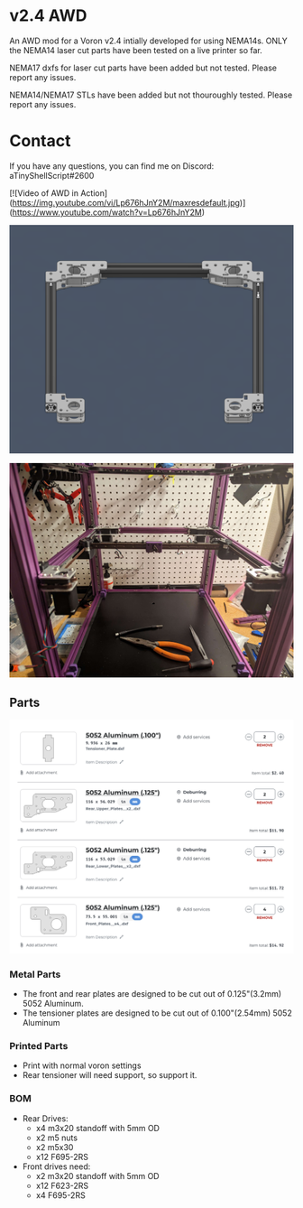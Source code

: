 # v2.4 AWD
An AWD mod for a Voron v2.4 intially developed for using NEMA14s. ONLY the NEMA14 laser cut parts have been tested on a live printer so far.

NEMA17 dxfs for laser cut parts have been added but not tested. Please report any issues.

NEMA14/NEMA17 STLs have been added but not thouroughly tested. Please report any issues.

# Contact

If you have any questions, you can find me on Discord: aTinyShellScript#2600

[![Video of AWD in Action]
(https://img.youtube.com/vi/Lp676hJnY2M/maxresdefault.jpg)]
(https://www.youtube.com/watch?v=Lp676hJnY2M)


![Gantry](/Images/Gantry.png)

![Belted Up](/Images/Belted_v1.jpg)

## Parts

![Metal Bits](/Images/SCScart.png)

### Metal Parts

- The front and rear plates are designed to be cut out of 0.125"(3.2mm) 5052 Aluminum.
- The tensioner plates are designed to be cut out of 0.100"(2.54mm) 5052 Aluminum

### Printed Parts

- Print with normal voron settings
- Rear tensioner will need support, so support it.

### BOM

- Rear Drives:
    - x4 m3x20 standoff with 5mm OD
    - x2 m5 nuts
    - x2 m5x30
    - x12 F695-2RS
- Front drives need:
    - x2 m3x20 standoff with 5mm OD
    - x12 F623-2RS
    - x4 F695-2RS
